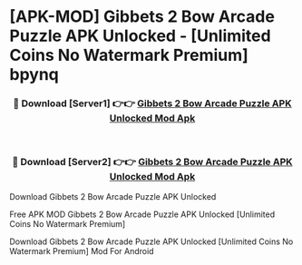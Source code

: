 # [APK-MOD] Gibbets 2  Bow Arcade Puzzle APK Unlocked - [Unlimited Coins No Watermark Premium] bpynq



<div align="center">
<h3>🔴 Download [Server1] 👉👉 <a href="https://momento.my/?title=Gibbets_2__Bow_Arcade_Puzzle_APK_Unlocked">Gibbets 2  Bow Arcade Puzzle APK Unlocked Mod Apk</a></h3><br>

<h3>🔴 Download [Server2] 👉👉 <a href="https://momento.my/?title=Gibbets_2__Bow_Arcade_Puzzle_APK_Unlocked">Gibbets 2  Bow Arcade Puzzle APK Unlocked Mod Apk</a></h3>
</div>



Download Gibbets 2  Bow Arcade Puzzle APK Unlocked 

Free APK MOD Gibbets 2  Bow Arcade Puzzle APK Unlocked [Unlimited Coins No Watermark Premium]

Download Gibbets 2  Bow Arcade Puzzle APK Unlocked [Unlimited Coins No Watermark Premium] Mod For Android
